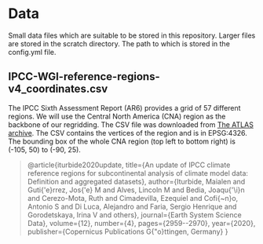 # Data

Small data files which are suitable to be stored in this repository. Larger files are stored in the scratch directory. The path to which is stored in the config.yml file.

## IPCC-WGI-reference-regions-v4_coordinates.csv
The IPCC Sixth Assessment Report (AR6) provides a grid of 57 different regions. We will use the Central North America (CNA) region as the backbone of our regridding. The CSV file was downloaded from [The ATLAS archive](https://github.com/SantanderMetGroup/ATLAS/blob/devel/reference-regions/IPCC-WGI-reference-regions-v4_coordinates.csv). The CSV contains the vertices of the region and is in EPSG:4326. The bounding box of the whole CNA region (top left to bottom right) is (-105, 50) to (-90, 25).

> @article{iturbide2020update,
  title={An update of IPCC climate reference regions for subcontinental analysis of climate model data: Definition and aggregated datasets},
  author={Iturbide, Maialen and Guti{\'e}rrez, Jos{\'e} M and Alves, Lincoln M and Bedia, Joaqu{\'\i}n and Cerezo-Mota, Ruth and Cimadevilla, Ezequiel and Cofi{\~n}o, Antonio S and Di Luca, Alejandro and Faria, Sergio Henrique and Gorodetskaya, Irina V and others},
  journal={Earth System Science Data},
  volume={12},
  number={4},
  pages={2959--2970},
  year={2020},
  publisher={Copernicus Publications G{\"o}ttingen, Germany}
}